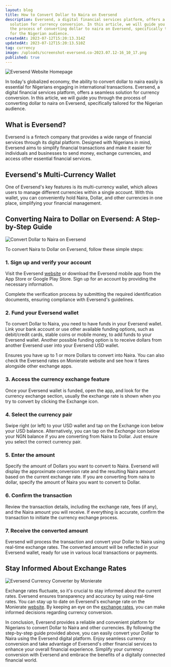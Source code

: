 ```yaml
---
layout: blog
title: How to Convert Dollar to Naira on Eversend
description: Eversend, a digital financial services platform, offers a seamless
  solution for currency conversion. In this article, we will guide you through
  the process of converting dollar to naira on Eversend, specifically tailored
  for the Nigerian audience.
createdAt: 2023-07-12T15:20:13.314Z
updatedAt: 2023-07-12T15:20:13.510Z
tag: currency
image: /uploads/screenshot-eversend.co-2023.07.12-16_10_17.png
published: true
---
```

![Eversend Website Homepage](https://monierate.com/uploads/screenshot-eversend.co-2023.07.12-16_10_17.png)

In today's globalized economy, the ability to convert dollar to naira easily is essential for Nigerians engaging in international transactions. Eversend, a digital financial services platform, offers a seamless solution for currency conversion. In this article, we will guide you through the process of converting dollar to naira on Eversend, specifically tailored for the Nigerian audience.

## What is Eversend?
Eversend is a fintech company that provides a wide range of financial services through its digital platform. Designed with Nigerians in mind, Eversend aims to simplify financial transactions and make it easier for individuals and businesses to send money, exchange currencies, and access other essential financial services.

## Eversend's Multi-Currency Wallet
One of Eversend's key features is its multi-currency wallet, which allows users to manage different currencies within a single account. With this wallet, you can conveniently hold Naira, Dollar, and other currencies in one place, simplifying your financial management.

## Converting Naira to Dollar on Eversend: A Step-by-Step Guide

![Convert Dollar to Naira on Eversend](https://monierate.com/uploads/eversend-conversion-banner.png)

To convert Naira to Dollar on Eversend, follow these simple steps:

### 1. Sign up and verify your account

Visit the Eversend [website](https://eversend.co) or download the Eversend mobile app from the App Store or Google Play Store. Sign up for an account by providing the necessary information. 

Complete the verification process by submitting the required identification documents, ensuring compliance with Eversend's guidelines.

### 2. Fund your Eversend wallet
To convert Dollar to Naira, you need to have funds in your Eversend wallet. Link your bank account or use other available funding options, such as debit/credit cards, stable coins or mobile money, to add funds to your Eversend wallet. Another possible funding option is to receive dollars from another Eversend user into your Eversend USD wallet. 

Ensures you have up to 1 or more Dollars to convert into Naira. You can also check the Eversend rates on Monierate website and see how it fares alongside other exchange apps.

### 3. Access the currency exchange feature
Once your Eversend wallet is funded, open the app, and look for the currency exchange section, usually the exchange rate is shown when you try to convert by clicking the Exchange icon.

### 4. Select the currency pair 
Swipe right (or left) to your USD wallet and tap on the Exchange icon below your USD balance.  Alternatively, you can tap on the *Exchange* icon below your NGN balance if you are converting from Naira to Dollar.  Just ensure you select the correct currency pair.

### 5. Enter the amount
Specify the amount of Dollars you want to convert to Naira. Eversend will display the approximate conversion rate and the resulting Naira amount based on the current exchange rate. If you are converting from naira to dollar, specify the amount of Naira you want to convert to Dollar.

### 6. Confirm the transaction
Review the transaction details, including the exchange rate, fees (if any), and the Naira amount you will receive. If everything is accurate, confirm the transaction to initiate the currency exchange process.

### 7. Receive the converted amount
Eversend will process the transaction and convert your Dollar to Naira using real-time exchange rates. The converted amount will be reflected in your Eversend wallet, ready for use in various local transactions or payments.

## Stay Informed About Exchange Rates

![Eversend Currency Converter by Monierate](https://monierate.com/uploads/screenshot-monierate.com-2023.07.12-16_16_52.png)

Exchange rates fluctuate, so it's crucial to stay informed about the current rates. Eversend ensures transparency and accuracy by using real-time rates. You can stay up to date on Eversend's exchange rate on the Monierate [website](https://monierate.com). By keeping an eye on the [exchange rates](https://monierate.com/converter/eversend?Amount=1&From=USD&To=NGN), you can make informed decisions regarding currency conversion.

In conclusion, Eversend provides a reliable and convenient platform for Nigerians to convert Dollar to Naira and other currencies. By following the step-by-step guide provided above, you can easily convert your Dollar to Naira using the Eversend digital platform. Enjoy seamless currency conversion and take advantage of Eversend's other financial services to enhance your overall financial experience. Simplify your currency conversion with Eversend and embrace the benefits of a digitally connected financial world.
